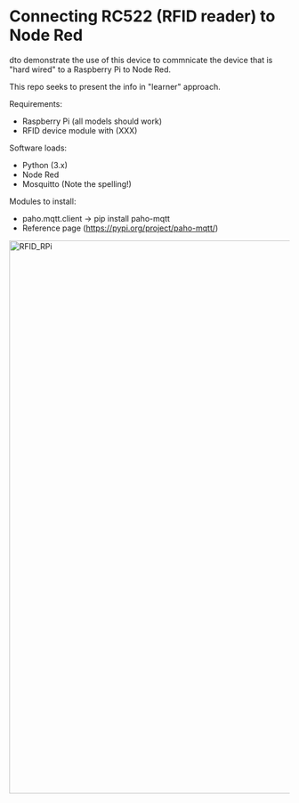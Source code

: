 #  Connecting RC522 (RFID reader) to Node Red
dto demonstrate the use of this device to commnicate the device that is "hard wired" to a Raspberry Pi to Node Red.  

This repo seeks to present the info in "learner" approach.  

Requirements:
 - Raspberry Pi (all models should work)
 - RFID device module with (XXX)
 
Software loads:
- Python (3.x)
- Node Red
- Mosquitto (Note the spelling!)

Modules to install:
- paho.mqtt.client -> pip install paho-mqtt
- Reference page (https://pypi.org/project/paho-mqtt/)



<img width="994" alt="RFID_RPi" src="https://user-images.githubusercontent.com/104090265/187769053-2fa70b2c-48d2-4c83-a282-a3098279cd6c.png">
